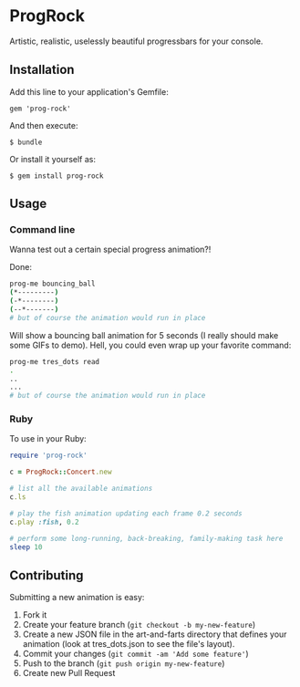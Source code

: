 # ProgRock

Artistic, realistic, uselessly beautiful progressbars for your console.

## Installation

Add this line to your application's Gemfile:

    gem 'prog-rock'

And then execute:

    $ bundle

Or install it yourself as:

    $ gem install prog-rock

## Usage

### Command line

Wanna test out a certain special progress animation?! 

Done:

```bash
prog-me bouncing_ball
(*---------)
(-*--------)
(--*-------)
# but of course the animation would run in place
```

Will show a bouncing ball animation for 5 seconds (I really should make some GIFs to demo). Hell, you could even wrap up your favorite command:

```bash
prog-me tres_dots read
.
..
...
# but of course the animation would run in place
```

### Ruby

To use in your Ruby:

```ruby
require 'prog-rock'

c = ProgRock::Concert.new

# list all the available animations
c.ls

# play the fish animation updating each frame 0.2 seconds
c.play :fish, 0.2

# perform some long-running, back-breaking, family-making task here
sleep 10
```

## Contributing

Submitting a new animation is easy:

1. Fork it
2. Create your feature branch (`git checkout -b my-new-feature`)
3. Create a new JSON file in the art-and-farts directory that defines your animation (look at tres_dots.json to see the file's layout).
4. Commit your changes (`git commit -am 'Add some feature'`)
5. Push to the branch (`git push origin my-new-feature`)
6. Create new Pull Request
